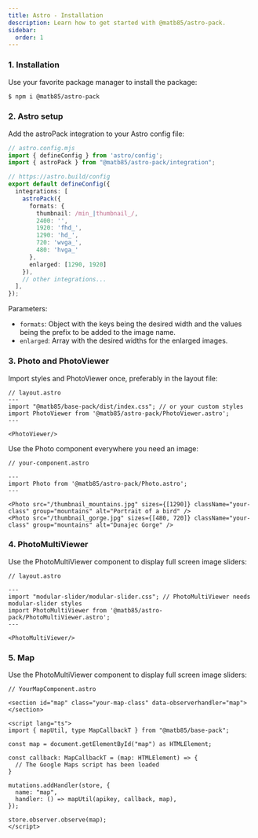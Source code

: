```yaml
---
title: Astro - Installation
description: Learn how to get started with @matb85/astro-pack.
sidebar:
  order: 1
---
```


### 1. Installation

Use your favorite package manager to install the package:

```bash
$ npm i @matb85/astro-pack
```

### 2. Astro setup

Add the astroPack integration to your Astro config file:

```ts
// astro.config.mjs
import { defineConfig } from 'astro/config';
import { astroPack } from "@matb85/astro-pack/integration";

// https://astro.build/config
export default defineConfig({
  integrations: [
    astroPack({
      formats: {
        thumbnail: /min_|thumbnail_/,
        2400: '',
        1920: 'fhd_',
        1290: 'hd_',
        720: 'wvga_',
        480: 'hvga_'
      },
      enlarged: [1290, 1920]
    }),
    // other integrations...
  ],
});
```

Parameters:

- `formats`: Object with the keys being the desired width and the values being the prefix to be added to the image name.
- `enlarged`: Array with the desired widths for the enlarged images.

### 3. Photo and PhotoViewer

Import styles and PhotoViewer once, preferably in the layout file:

```astro
// layout.astro
---
import "@matb85/base-pack/dist/index.css"; // or your custom styles
import PhotoViewer from '@matb85/astro-pack/PhotoViewer.astro';
---

<PhotoViewer/>
```

Use the Photo component everywhere you need an image:

```astro
// your-component.astro

---
import Photo from '@matb85/astro-pack/Photo.astro';
---

<Photo src="/thumbnail_mountains.jpg" sizes={[1290]} className="your-class" group="mountains" alt="Portrait of a bird" />
<Photo src="/thumbnail_gorge.jpg" sizes={[480, 720]} className="your-class" group="mountains" alt="Dunajec Gorge" />
```

### 4. PhotoMultiViewer 

Use the PhotoMultiViewer component to display full screen image sliders:

```astro
// layout.astro

---
import "modular-slider/modular-slider.css"; // PhotoMultiViewer needs modular-slider styles
import PhotoMultiViewer from '@matb85/astro-pack/PhotoMultiViewer.astro';
---
  
<PhotoMultiViewer/>
```


### 5. Map

Use the PhotoMultiViewer component to display full screen image sliders:

```astro
// YourMapComponent.astro

<section id="map" class="your-map-class" data-observerhandler="map"></section>

<script lang="ts">
import { mapUtil, type MapCallbackT } from "@matb85/base-pack";

const map = document.getElementById("map") as HTMLElement;

const callback: MapCallbackT = (map: HTMLElement) => {
  // The Google Maps script has been loaded
}

mutations.addHandler(store, {
  name: "map",
  handler: () => mapUtil(apikey, callback, map),
});

store.observer.observe(map);
</script>
  ```
